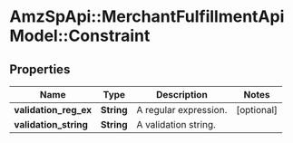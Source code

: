 # AmzSpApi::MerchantFulfillmentApiModel::Constraint

## Properties
Name | Type | Description | Notes
------------ | ------------- | ------------- | -------------
**validation_reg_ex** | **String** | A regular expression. | [optional] 
**validation_string** | **String** | A validation string. | 


